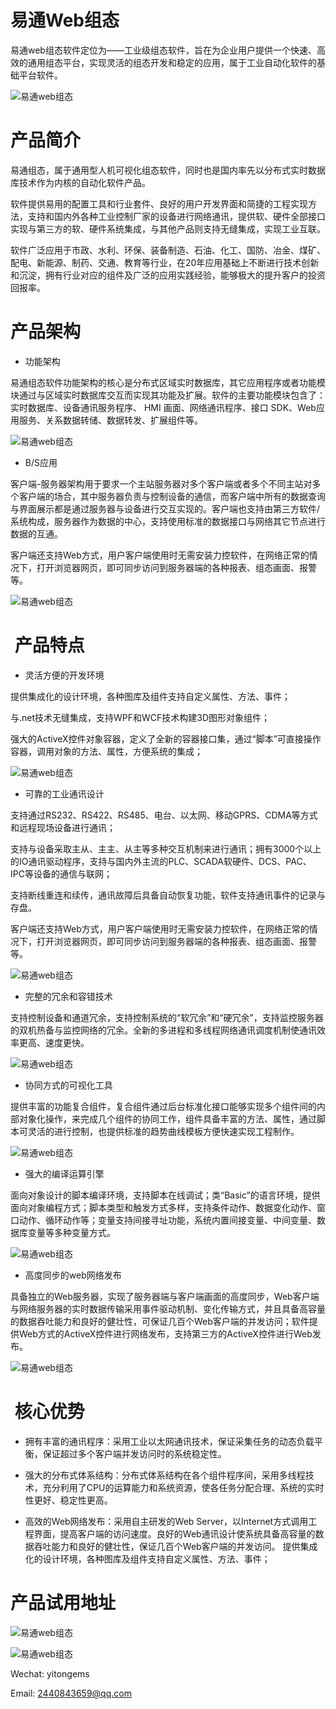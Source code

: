 

# 易通Web组态

易通web组态软件定位为——工业级组态软件，旨在为企业用户提供一个快速、高效的通用组态平台，实现灵活的组态开发和稳定的应用，属于工业自动化软件的基础平台软件。


![易通web组态](/introduce/p1.png)

# 产品简介

易通组态，属于通用型人机可视化组态软件，同时也是国内率先以分布式实时数据库技术作为内核的自动化软件产品。

软件提供易用的配置工具和行业套件、良好的用户开发界面和简捷的工程实现方法，支持和国内外各种工业控制厂家的设备进行网络通讯，提供软、硬件全部接口实现与第三方的软、硬件系统集成，与其他产品则支持无缝集成，实现工业互联。

软件广泛应用于市政、水利、环保、装备制造、石油、化工、国防、冶金、煤矿、配电、新能源、制药、交通、教育等行业，在20年应用基础上不断进行技术创新和沉淀，拥有行业对应的组件及广泛的应用实践经验，能够极大的提升客户的投资回报率。

# 产品架构

- 功能架构

易通组态软件功能架构的核心是分布式区域实时数据库，其它应用程序或者功能模块通过与区域实时数据库交互而实现其功能及扩展。软件的主要功能模块包含了：实时数据库、设备通讯服务程序、 HMI 画面、网络通讯程序、接口 SDK、Web应用服务、关系数据转储、数据转发、扩展组件等。

![易通web组态](/introduce/1.png)



- B/S应用

客户端-服务器架构用于要求一个主站服务器对多个客户端或者多个不同主站对多个客户端的场合，其中服务器负责与控制设备的通信，而客户端中所有的数据查询与界面展示都是通过服务器与设备进行交互实现的。客户端也支持由第三方软件/系统构成，服务器作为数据的中心，支持使用标准的数据接口与网络其它节点进行数据的互通。



客户端还支持Web方式，用户客户端使用时无需安装力控软件，在网络正常的情况下，打开浏览器网页，即可同步访问到服务器端的各种报表、组态画面、报警等。

![易通web组态](/introduce/2.png)



#  产品特点

- 灵活方便的开发环境

提供集成化的设计环境，各种图库及组件支持自定义属性、方法、事件；

与.net技术无缝集成，支持WPF和WCF技术构建3D图形对象组件；

强大的ActiveX控件对象容器，定义了全新的容器接口集，通过“脚本”可直接操作容器，调用对象的方法、属性，方便系统的集成；

![易通web组态](/introduce/3.png)



- 可靠的工业通讯设计

支持通过RS232、RS422、RS485、电台、以太网、移动GPRS、CDMA等方式和远程现场设备进行通讯；

支持与设备采取主从、主主、从主等多种交互机制来进行通讯；拥有3000个以上的IO通讯驱动程序，支持与国内外主流的PLC、SCADA软硬件、DCS、PAC、IPC等设备的通信与联网；

支持断线重连和续传，通讯故障后具备自动恢复功能，软件支持通讯事件的记录与存盘。


客户端还支持Web方式，用户客户端使用时无需安装力控软件，在网络正常的情况下，打开浏览器网页，即可同步访问到服务器端的各种报表、组态画面、报警等。

![易通web组态](/introduce/4.png)



- 完整的冗余和容错技术

支持控制设备和通道冗余，支持控制系统的“软冗余”和“硬冗余”，支持监控服务器的双机热备与监控网络的冗余。全新的多进程和多线程网络通讯调度机制使通讯效率更高、速度更快。

![易通web组态](/introduce/5.png)


- 协同方式的可视化工具

提供丰富的功能复合组件，复合组件通过后台标准化接口能够实现多个组件间的内部对象化操作，来完成几个组件的协同工作，组件具备丰富的方法、属性，通过脚本可灵活的进行控制，也提供标准的趋势曲线模板方便快速实现工程制作。

![易通web组态](/introduce/6.png)

- 强大的编译运算引擎

面向对象设计的脚本编译环境，支持脚本在线调试；类“Basic”的语言环境，提供面向对象编程方式；脚本类型和触发方式多样，支持条件动作、数据变化动作、窗口动作、循环动作等；变量支持间接寻址功能，系统内置间接变量、中间变量、数据库变量等多种变量方式。

![易通web组态](/introduce/7.png)


- 高度同步的web网络发布

具备独立的Web服务器，实现了服务器端与客户端画面的高度同步，Web客户端与网络服务器的实时数据传输采用事件驱动机制、变化传输方式，并且具备高容量的数据吞吐能力和良好的健壮性，可保证几百个Web客户端的并发访问；软件提供Web方式的ActiveX控件进行网络发布，支持第三方的ActiveX控件进行Web发布。 

![易通web组态](/introduce/8.png)


#  核心优势

- 拥有丰富的通讯程序：采用工业以太网通讯技术，保证采集任务的动态负载平衡，保证超过多个客户端并发访问时的系统稳定性。

- 强大的分布式体系结构：分布式体系结构在各个组件程序间，采用多线程技术，充分利用了CPU的运算能力和系统资源，使各任务分配合理、系统的实时性更好、稳定性更高。

- 高效的Web网络发布：采用自主研发的Web Server，以Internet方式调用工程界面，提高客户端的访问速度。良好的Web通讯设计使系统具备高容量的数据吞吐能力和良好的健壮性，保证几百个Web客户端的并发访问。
提供集成化的设计环境，各种图库及组件支持自定义属性、方法、事件；





# 产品试用地址

![易通web组态](/introduce/9.png)

![易通web组态](/introduce/10.png)


Wechat: yitongems

Email: 2440843659@qq.com


